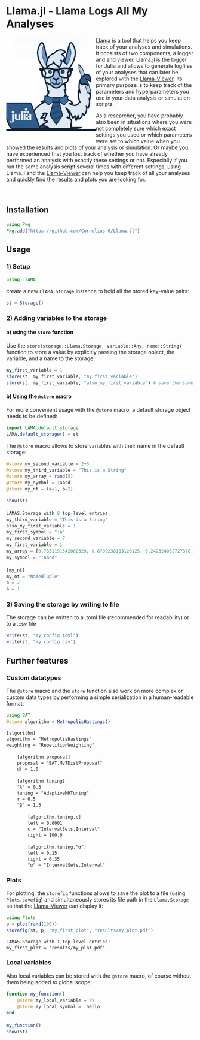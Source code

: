 # Llama.jl - Llama Logs All My Analyses


<img src="icons/llama_julia.png" width="240" align="left"/>


[Llama](https://github.com/Cornelius-G/Llama) is a tool that helps you keep track of your analyses and simulations. It consists of two components, a logger and and viewer. Llama.jl is the logger for Julia and allows to generate logfiles of your analyses that can later be explored with the [Llama-Viewer](https://github.com/Cornelius-G/Llama-Viewer).
Its primary purpose is to keep track of the parameters and hyperparameters you use in your data analysis or simulation scripts.

As a researcher, you have probably also been in situations where you were not completely sure which exact settings you used or which parameters were set to which value when you showed the results and plots of your analysis or simulation. Or maybe you have experienced that you lost track of whether you have already performed an analysis with exactly these settings or not. 
Especially if you run the same analysis script several times with different settings, using Llama.jl and the [Llama-Viewer](https://github.com/Cornelius-G/Llama-Viewer) can help you keep track of all your analyses and quickly find the results and plots you are looking for.

<br/>

## Installation
```Julia
using Pkg
Pkg.add("https://github.com/Cornelius-G/Llama.jl")
```

## Usage
### 1) Setup
```Julia
using LlAMA 
```

create a new `LlAMA.Storage` instance to hold all the stored key-value pairs:
```Julia
st = Storage()
```
### 2) Adding variables to the storage
#### a) using the `store` function
Use the `store(storage::Llama.Storage, variable::Any, name::String)` function to store a value by explicitly passing the storage object, the variable, and a name to the storage:
```Julia
my_first_variable = 1
store(st, my_first_variable, "my_first_variable")
store(st, my_first_variable, "also_my_first_variable") # save the same value with a different name
```
#### b) Using the `@store` macro
For more convenient usage with the `@store` macro, a default storage object needs to be defined:
```Julia
import LAMA.default_storage
LAMA.default_storage() = st
```

The `@store` macro allows to store variables with their name in the default storage:
```Julia
@store my_second_variable = 2+5
@store my_third_variable = "This is a String"
@store my_array = rand(5)
@store my_symbol = :abcd
@store my_nt = (a=1, b=2)
```

```Julia
show(st)

LAMAS.Storage with 8 top-level entries:
my_third_variable = "This is a String"
also_my_first_variable = 1
my_first_symbol = ":a"
my_second_variable = 7
my_first_variable = 1
my_array = [0.7351191342002329, 0.6709238183126125, 0.242324052727378, 0.636459920624151, 0.45880780951411015]
my_symbol = ":abcd"

[my_nt]
my_nt = "NamedTuple"
b = 2
a = 1
```

### 3) Saving the storage by writing to file
The storage can be written to a .toml file (recommended for readability) or to a .csv file 
```Julia
write(st, "my_config.toml")
write(st, "my_config.csv")
```

## Further features

### Custom datatypes
The `@store` macro and the `store` function also work on more complex or custom data types by performing a simple serialization in a human-readable format:
```Julia
using BAT
@store algorithm = MetropolisHastings()
```
```
[algorithm]
algorithm = "MetropolisHastings"
weighting = "RepetitionWeighting"

    [algorithm.proposal]
    proposal = "BAT.MvTDistProposal"
    df = 1.0

    [algorithm.tuning]
    "λ" = 0.5
    tuning = "AdaptiveMHTuning"
    r = 0.5
    "β" = 1.5

        [algorithm.tuning.c]
        left = 0.0001
        c = "IntervalSets.Interval"
        right = 100.0

        [algorithm.tuning."α"]
        left = 0.15
        right = 0.35
        "α" = "IntervalSets.Interval"
```

### Plots
For plotting, the `storefig` functions allows to save the plot to a file (using `Plots.savefig`) and simultaneously stores its file path in the `Llama.Storage` so that the [Llama-Viewer]() can display it:
```Julia
using Plots
p = plot(rand(100))
storefig(st, p, "my_first_plot", "results/my_plot.pdf")
```
```
LAMAS.Storage with 1 top-level entries:
my_first_plot = "results/my_plot.pdf"
```

### Local variables
Also local variables can be stored with the `@store` macro, of course without them being added to global scope:
```Julia
function my_function()
    @store my_local_variable = 99
    @store my_local_symbol = :hello
end

my_function()
show(st)
```






